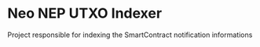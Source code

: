 # Neo NEP UTXO Indexer

Project responsible for indexing the SmartContract notification informations